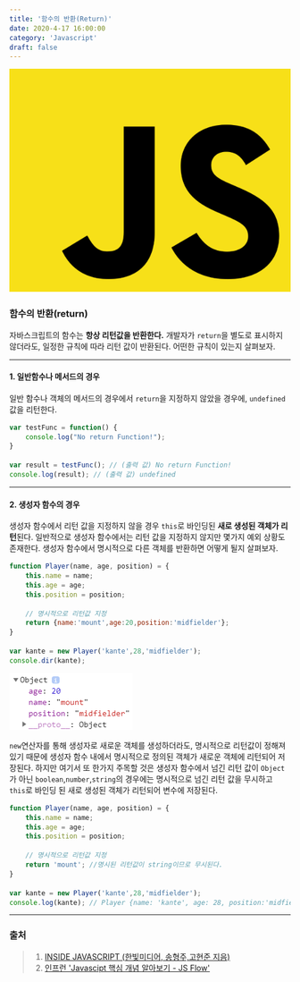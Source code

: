 ```yaml
---
title: '함수의 반환(Return)'
date: 2020-4-17 16:00:00
category: 'Javascript'
draft: false
---
```


![image-20200409103446799](./images/image-20200409103446799.png)





### 함수의 반환(return)

자바스크립트의 함수는 **항상 리턴값을 반환한다.** 개발자가 `return`을 별도로 표시하지 않더라도, 일정한 규칙에 따라 리턴 값이 반환된다. 어떤한 규칙이 있는지 살펴보자.



---



#### 1. 일반함수나 메서드의 경우

일반 함수나 객체의 메서드의 경우에서 `return`을 지정하지 않았을 경우에, `undefined` 값을 리턴한다.

```javascript
var testFunc = function() {
    console.log("No return Function!");
}

var result = testFunc(); // (출력 값) No return Function!
console.log(result); // (출력 값) undefined
```



---



#### 2. 생성자 함수의 경우

생성자 함수에서 리턴 값을 지정하지 않을 경우 `this`로 바인딩된 **새로 생성된 객체가 리턴**된다. 일반적으로 생성자 함수에서는 리턴 값을 지정하지 않지만 몇가지 예외 상황도 존재한다. 생성자 함수에서 명시적으로 다른 객체를 반환하면 어떻게 될지 살펴보자.

```javascript
function Player(name, age, position) = {
	this.name = name;
	this.age = age;
	this.position = position;
	
	// 명시적으로 리턴값 지정
	return {name:'mount',age:20,position:'midfielder'};
}

var kante = new Player('kante',28,'midfielder');
console.dir(kante);
```

![image-20200417162457363](./images/image-20200417162457363.png)

`new`연산자를 통해 생성자로 새로운 객체를 생성하더라도, 명시적으로 리턴값이 정해져있기 때문에 생성자 함수 내에서 명시적으로 정의된 객체가 새로운 객체에 리턴되어 저장된다. 하지만 여기서 또 한가지 주목할 것은 생성자 함수에서 넘긴 리턴 값이 `Object`가 아닌 `boolean`,`number`,`string`의 경우에는 명시적으로 넘긴 리턴 값을 무시하고 `this`로 바인딩 된 새로 생성된 객체가 리턴되어 변수에 저장된다. 

```javascript
function Player(name, age, position) = {
	this.name = name;
	this.age = age;
	this.position = position;
	
	// 명시적으로 리턴값 지정
	return 'mount'; //명시된 리턴값이 string이므로 무시된다.
}

var kante = new Player('kante',28,'midfielder');
console.log(kante); // Player {name: 'kante', age: 28, position:'midfielder'}
```



---



### 출처

> 1. [INSIDE JAVASCRIPT (한빛미디어, 송형주,고현준 지음)](https://book.naver.com/bookdb/book_detail.nhn?bid=7400243)
> 2. [인프런 'Javascipt 핵심 개념 알아보기 - JS Flow'](https://www.inflearn.com/course/핵심개념-javascript-flow/)





